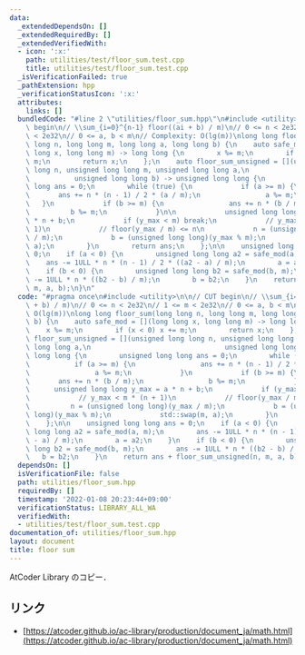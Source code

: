 ```yaml
---
data:
  _extendedDependsOn: []
  _extendedRequiredBy: []
  _extendedVerifiedWith:
  - icon: ':x:'
    path: utilities/test/floor_sum.test.cpp
    title: utilities/test/floor_sum.test.cpp
  _isVerificationFailed: true
  _pathExtension: hpp
  _verificationStatusIcon: ':x:'
  attributes:
    links: []
  bundledCode: "#line 2 \"utilities/floor_sum.hpp\"\n#include <utility>\n\n// CUT\
    \ begin\n// \\sum_{i=0}^{n-1} floor((ai + b) / m)\n// 0 <= n < 2e32\n// 1 <= m\
    \ < 2e32\n// 0 <= a, b < m\n// Complexity: O(lg(m))\nlong long floor_sum(long\
    \ long n, long long m, long long a, long long b) {\n    auto safe_mod = [](long\
    \ long x, long long m) -> long long {\n        x %= m;\n        if (x < 0) x +=\
    \ m;\n        return x;\n    };\n    auto floor_sum_unsigned = [](unsigned long\
    \ long n, unsigned long long m, unsigned long long a,\n                      \
    \           unsigned long long b) -> unsigned long long {\n        unsigned long\
    \ long ans = 0;\n        while (true) {\n            if (a >= m) {\n         \
    \       ans += n * (n - 1) / 2 * (a / m);\n                a %= m;\n         \
    \   }\n            if (b >= m) {\n                ans += n * (b / m);\n      \
    \          b %= m;\n            }\n\n            unsigned long long y_max = a\
    \ * n + b;\n            if (y_max < m) break;\n            // y_max < m * (n +\
    \ 1)\n            // floor(y_max / m) <= n\n            n = (unsigned long long)(y_max\
    \ / m);\n            b = (unsigned long long)(y_max % m);\n            std::swap(m,\
    \ a);\n        }\n        return ans;\n    };\n\n    unsigned long long ans =\
    \ 0;\n    if (a < 0) {\n        unsigned long long a2 = safe_mod(a, m);\n    \
    \    ans -= 1ULL * n * (n - 1) / 2 * ((a2 - a) / m);\n        a = a2;\n    }\n\
    \    if (b < 0) {\n        unsigned long long b2 = safe_mod(b, m);\n        ans\
    \ -= 1ULL * n * ((b2 - b) / m);\n        b = b2;\n    }\n    return ans + floor_sum_unsigned(n,\
    \ m, a, b);\n}\n"
  code: "#pragma once\n#include <utility>\n\n// CUT begin\n// \\sum_{i=0}^{n-1} floor((ai\
    \ + b) / m)\n// 0 <= n < 2e32\n// 1 <= m < 2e32\n// 0 <= a, b < m\n// Complexity:\
    \ O(lg(m))\nlong long floor_sum(long long n, long long m, long long a, long long\
    \ b) {\n    auto safe_mod = [](long long x, long long m) -> long long {\n    \
    \    x %= m;\n        if (x < 0) x += m;\n        return x;\n    };\n    auto\
    \ floor_sum_unsigned = [](unsigned long long n, unsigned long long m, unsigned\
    \ long long a,\n                                 unsigned long long b) -> unsigned\
    \ long long {\n        unsigned long long ans = 0;\n        while (true) {\n \
    \           if (a >= m) {\n                ans += n * (n - 1) / 2 * (a / m);\n\
    \                a %= m;\n            }\n            if (b >= m) {\n         \
    \       ans += n * (b / m);\n                b %= m;\n            }\n\n      \
    \      unsigned long long y_max = a * n + b;\n            if (y_max < m) break;\n\
    \            // y_max < m * (n + 1)\n            // floor(y_max / m) <= n\n  \
    \          n = (unsigned long long)(y_max / m);\n            b = (unsigned long\
    \ long)(y_max % m);\n            std::swap(m, a);\n        }\n        return ans;\n\
    \    };\n\n    unsigned long long ans = 0;\n    if (a < 0) {\n        unsigned\
    \ long long a2 = safe_mod(a, m);\n        ans -= 1ULL * n * (n - 1) / 2 * ((a2\
    \ - a) / m);\n        a = a2;\n    }\n    if (b < 0) {\n        unsigned long\
    \ long b2 = safe_mod(b, m);\n        ans -= 1ULL * n * ((b2 - b) / m);\n     \
    \   b = b2;\n    }\n    return ans + floor_sum_unsigned(n, m, a, b);\n}\n"
  dependsOn: []
  isVerificationFile: false
  path: utilities/floor_sum.hpp
  requiredBy: []
  timestamp: '2022-01-08 20:23:44+09:00'
  verificationStatus: LIBRARY_ALL_WA
  verifiedWith:
  - utilities/test/floor_sum.test.cpp
documentation_of: utilities/floor_sum.hpp
layout: document
title: floor sum
---
```


AtCoder Library のコピー．

## リンク

- [https://atcoder.github.io/ac-library/production/document_ja/math.html](https://atcoder.github.io/ac-library/production/document_ja/math.html)
